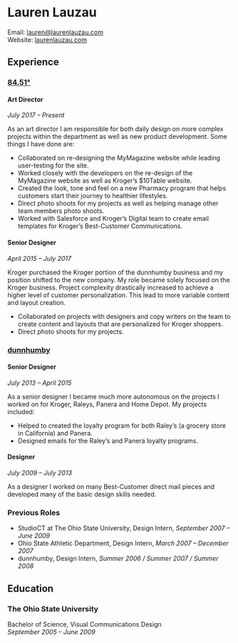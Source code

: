 Lauren Lauzau
============

Email: lauren@laurenlauzau.com  
Website: [laurenlauzau.com](http://www.laurenlauzau.com/)


Experience
----------

### [84.51°](https://www.8451.com/)

#### Art Director

_July 2017 – Present_

As an art director I am responsible for both daily design on more complex projects within the department as well as new product development. Some things I have done are:     
- Collaborated on re-designing the MyMagazine website while leading user-testing for the site.
- Worked closely with the developers on the re-design of the MyMagazine website as well as Kroger’s $10Table website.
- Created the look, tone and feel on a new Pharmacy program that helps customers start their journey to healthier lifestyles.
- Direct photo shoots for my projects as well as helping manage  other team members photo shoots. 
- Worked with Salesforce and Kroger’s Digital team to create email templates for Kroger’s Best-Customer Communications.


#### Senior Designer

_April 2015 – July 2017_

Kroger purchased the Kroger portion of the dunnhumby business and my position shifted to the new company. My role became solely focused on the Kroger business. Project complexity drastically increased to achieve a higher level of customer personalization. This lead to more variable content and layout creation.

- Collaborated on projects with designers and copy writers on the team to create content and layouts that are personalized for Kroger shoppers.
- Direct photo shoots for my projects.


### [dunnhumby](https://www.dunnhumby.com/)

#### Senior Designer

_July 2013 – April 2015_

As a senior designer I became much more autonomous on the projects I worked on for Kroger, Raleys, Panera and Home Depot. My projects included:

- Helped to created the loyalty program for both Raley’s (a grocery store in California) and Panera.
- Designed emails for the Raley’s and Panera loyalty programs.


#### Designer

_July 2009 – July 2013_

As a designer I worked on many Best-Customer direct mail pieces and developed many of the basic design skills needed.


### Previous Roles

- StudioCT at The Ohio State University, Design Intern, _September 2007 – June 2009_
- Ohio State Athletic Department, Design Intern, _March 2007 – December 2007_
- dunnhumby, Design Intern, _Summer 2006 / Summer 2007 / Summer 2008_


Education
---------

### The Ohio State University
Bachelor of Science, Visual Communications Design  
_September 2005 – June 2009_

